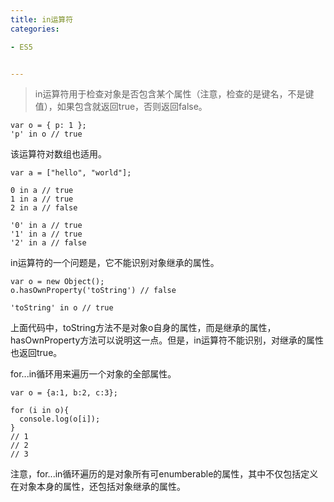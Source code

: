 ```yaml
---
title: in运算符
categories: 

- ES5


---
```


> in运算符用于检查对象是否包含某个属性（注意，检查的是键名，不是键值），如果包含就返回true，否则返回false。

```
var o = { p: 1 };
'p' in o // true
```
该运算符对数组也适用。

```
var a = ["hello", "world"];

0 in a // true
1 in a // true
2 in a // false

'0' in a // true
'1' in a // true
'2' in a // false
```

in运算符的一个问题是，它不能识别对象继承的属性。
```
var o = new Object();
o.hasOwnProperty('toString') // false

'toString' in o // true
```
上面代码中，toString方法不是对象o自身的属性，而是继承的属性，hasOwnProperty方法可以说明这一点。但是，in运算符不能识别，对继承的属性也返回true。




for...in循环用来遍历一个对象的全部属性。

```
var o = {a:1, b:2, c:3};

for (i in o){
  console.log(o[i]);
}
// 1
// 2
// 3
```
注意，for...in循环遍历的是对象所有可enumberable的属性，其中不仅包括定义在对象本身的属性，还包括对象继承的属性。